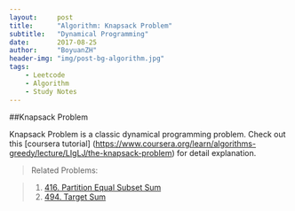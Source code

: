 ```yaml
---
layout:     post
title:      "Algorithm: Knapsack Problem"
subtitle:   "Dynamical Programming"
date:       2017-08-25
author:     "BoyuanZH"
header-img: "img/post-bg-algorithm.jpg"
tags:
    - Leetcode
    - Algorithm
    - Study Notes
---
```


##Knapsack Problem

Knapsack Problem is a classic dynamical programming problem. Check out this [coursera tutorial] (https://www.coursera.org/learn/algorithms-greedy/lecture/LIgLJ/the-knapsack-problem) for detail explanation.

>Related Problems:

> 1. [416. Partition Equal Subset Sum](https://leetcode.com/problems/partition-equal-subset-sum/description/)
> 2. [494. Target Sum](https://leetcode.com/problems/target-sum/description/)